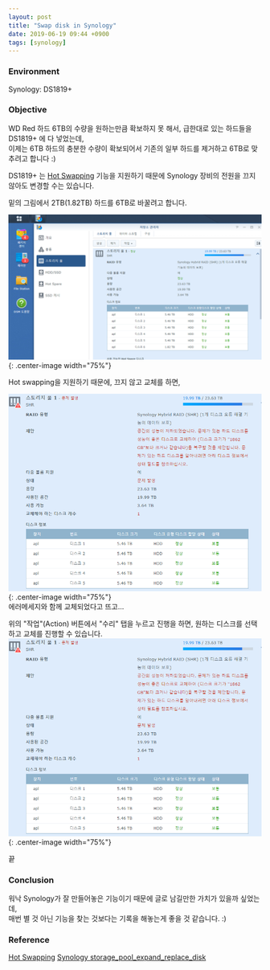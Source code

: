 ```yaml
---
layout: post
title: "Swap disk in Synology"
date: 2019-06-19 09:44 +0900
tags: [synology]
---
```



### Environment
Synology: DS1819+

### Objective
WD Red 하드 6TB의 수량을 원하는만큼 확보하지 못 해서, 급한대로 있는 하드들을 DS1819+ 에 다 넣었는데,  
이제는 6TB 하드의 충분한 수량이 확보되어서 기존의 일부 하드를 제거하고 6TB로 맞추려고 합니다 :)

DS1819+ 는 [Hot Swapping](https://en.wikipedia.org/wiki/Hot_swapping) 기능을 지원하기 때문에 Synology 장비의 전원을 끄지 않아도 변경할 수는 있습니다.

밑의 그림에서 2TB(1.82TB) 하드를 6TB로 바꿀려고 합니다.  

![Initial State](/assets/swap_disk_in_synology/1.png){: .center-image width="75%"}

Hot swapping을 지원하기 때문에, 끄지 않고 교체를 하면, 

![Changing Hard](/assets/swap_disk_in_synology/2.png){: .center-image width="75%"}  
에러메세지와 함께 교체되었다고 뜨고...  

위의 "작업"(Action) 버튼에서 "수리" 탭을 누르고 진행을 하면, 원하는 디스크를 선택하고 교체를 진행할 수 있습니다.  
![Repairing](/assets/swap_disk_in_synology/2.png){: .center-image width="75%"}  

끝

### Conclusion

워낙 Synology가 잘 만들어놓은 기능이기 때문에 글로 남길만한 가치가 있을까 싶었는데,  
매번 별 것 아닌 기능을 찾는 것보다는 기록을 해놓는게 좋을 것 같습니다. :)

### Reference
[Hot Swapping](https://en.wikipedia.org/wiki/Hot_swapping)
[Synology storage_pool_expand_replace_disk](https://www.synology.com/ko-kr/knowledgebase/DSM/help/DSM/StorageManager/storage_pool_expand_replace_disk)
